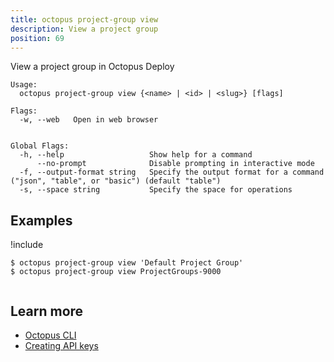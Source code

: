 ```yaml
---
title: octopus project-group view
description: View a project group
position: 69
---
```


View a project group in Octopus Deploy


```text
Usage:
  octopus project-group view {<name> | <id> | <slug>} [flags]

Flags:
  -w, --web   Open in web browser


Global Flags:
  -h, --help                   Show help for a command
      --no-prompt              Disable prompting in interactive mode
  -f, --output-format string   Specify the output format for a command ("json", "table", or "basic") (default "table")
  -s, --space string           Specify the space for operations

```

## Examples

!include <samples-instance>


```text
$ octopus project-group view 'Default Project Group'
$ octopus project-group view ProjectGroups-9000


```

## Learn more

- [Octopus CLI](/docs/octopus-rest-api/cli/index.md)
- [Creating API keys](/docs/octopus-rest-api/how-to-create-an-api-key.md)